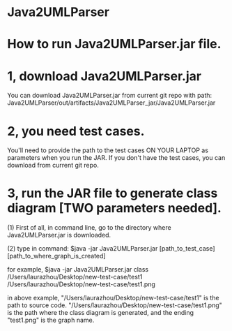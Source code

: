 # Java2UMLParser

# How to run Java2UMLParser.jar file. 

# 1, download Java2UMLParser.jar

You can download Java2UMLParser.jar from current git repo with path:
Java2UMLParser/out/artifacts/Java2UMLParser_jar/Java2UMLParser.jar

# 2, you need test cases.

You'll need to provide the path to the test cases ON YOUR LAPTOP as parameters when you run the JAR. 
If you don't have the test cases, you can download from current git repo.

# 3, run the JAR file to generate class diagram [TWO parameters needed].
(1) First of all, in command line, go to the directory where Java2UMLParser.jar is downloaded.

(2) type in command:
$java -jar Java2UMLParser.jar [path_to_test_case] [path_to_where_graph_is_created]

for example,
$java -jar Java2UMLParser.jar class /Users/laurazhou/Desktop/new-test-case/test1 /Users/laurazhou/Desktop/new-test-case/test1.png

in above example, "/Users/laurazhou/Desktop/new-test-case/test1" is the path to source code. "/Users/laurazhou/Desktop/new-test-case/test1.png" is the path where the class diagram is generated, and the ending "test1.png" is the graph name.

